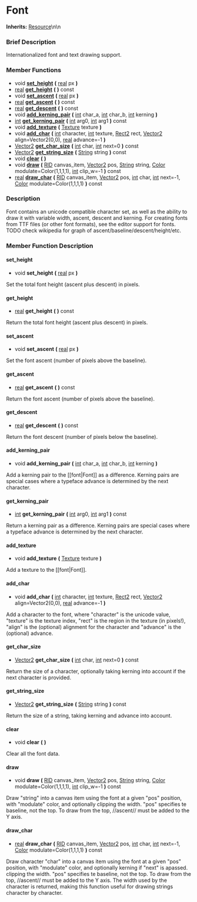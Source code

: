 #  Font  
**Inherits:** [Resource](class_resource)\\n\\n
###  Brief Description  
Internationalized font and text drawing support.

###  Member Functions 
  * void  **[set_height](#set_height)**  **(** [real](class_real) px  **)**
  * [real](class_real)  **[get_height](#get_height)**  **(** **)** const
  * void  **[set_ascent](#set_ascent)**  **(** [real](class_real) px  **)**
  * [real](class_real)  **[get_ascent](#get_ascent)**  **(** **)** const
  * [real](class_real)  **[get_descent](#get_descent)**  **(** **)** const
  * void  **[add_kerning_pair](#add_kerning_pair)**  **(** [int](class_int) char_a, [int](class_int) char_b, [int](class_int) kerning  **)**
  * [int](class_int)  **[get_kerning_pair](#get_kerning_pair)**  **(** [int](class_int) arg0, [int](class_int) arg1  **)** const
  * void  **[add_texture](#add_texture)**  **(** [Texture](class_texture) texture  **)**
  * void  **[add_char](#add_char)**  **(** [int](class_int) character, [int](class_int) texture, [Rect2](class_rect2) rect, [Vector2](class_vector2) align=Vector2(0,0), [real](class_real) advance=-1  **)**
  * [Vector2](class_vector2)  **[get_char_size](#get_char_size)**  **(** [int](class_int) char, [int](class_int) next=0  **)** const
  * [Vector2](class_vector2)  **[get_string_size](#get_string_size)**  **(** [String](class_string) string  **)** const
  * void  **[clear](#clear)**  **(** **)**
  * void  **[draw](#draw)**  **(** [RID](class_rid) canvas_item, [Vector2](class_vector2) pos, [String](class_string) string, [Color](class_color) modulate=Color(1,1,1,1), [int](class_int) clip_w=-1  **)** const
  * [real](class_real)  **[draw_char](#draw_char)**  **(** [RID](class_rid) canvas_item, [Vector2](class_vector2) pos, [int](class_int) char, [int](class_int) next=-1, [Color](class_color) modulate=Color(1,1,1,1)  **)** const

###  Description  
Font contains an unicode compatible character set, as well as the ability to draw it with variable width, ascent, descent and kerning. For creating fonts from TTF files (or other font formats), see the editor support for fonts. TODO check wikipedia for graph of ascent/baseline/descent/height/etc.

###  Member Function Description  

#### <a name="set_height">set_height</a>
  * void  **set_height**  **(** [real](class_real) px  **)**

Set the total font height (ascent plus descent) in pixels.

#### <a name="get_height">get_height</a>
  * [real](class_real)  **get_height**  **(** **)** const

Return the total font height (ascent plus descent) in pixels.

#### <a name="set_ascent">set_ascent</a>
  * void  **set_ascent**  **(** [real](class_real) px  **)**

Set the font ascent (number of pixels above the baseline).

#### <a name="get_ascent">get_ascent</a>
  * [real](class_real)  **get_ascent**  **(** **)** const

Return the font ascent (number of pixels above the baseline).

#### <a name="get_descent">get_descent</a>
  * [real](class_real)  **get_descent**  **(** **)** const

Return the font descent (number of pixels below the baseline).

#### <a name="add_kerning_pair">add_kerning_pair</a>
  * void  **add_kerning_pair**  **(** [int](class_int) char_a, [int](class_int) char_b, [int](class_int) kerning  **)**

Add a kerning pair to the [[font|Font]] as a difference. Kerning pairs are special cases where a typeface advance is determined by the next character.

#### <a name="get_kerning_pair">get_kerning_pair</a>
  * [int](class_int)  **get_kerning_pair**  **(** [int](class_int) arg0, [int](class_int) arg1  **)** const

Return a kerning pair as a difference. Kerning pairs are special cases where a typeface advance is determined by the next character.

#### <a name="add_texture">add_texture</a>
  * void  **add_texture**  **(** [Texture](class_texture) texture  **)**

Add a texture to the [[font|Font]].

#### <a name="add_char">add_char</a>
  * void  **add_char**  **(** [int](class_int) character, [int](class_int) texture, [Rect2](class_rect2) rect, [Vector2](class_vector2) align=Vector2(0,0), [real](class_real) advance=-1  **)**

Add a character to the font, where "character" is the unicode value, "texture" is the texture index, "rect" is the region in the texture (in pixels!), "align" is the (optional) alignment for the character and "advance" is the (optional) advance.

#### <a name="get_char_size">get_char_size</a>
  * [Vector2](class_vector2)  **get_char_size**  **(** [int](class_int) char, [int](class_int) next=0  **)** const

Return the size of a character, optionally taking kerning into account if the next character is provided.

#### <a name="get_string_size">get_string_size</a>
  * [Vector2](class_vector2)  **get_string_size**  **(** [String](class_string) string  **)** const

Return the size of a string, taking kerning and advance into account.

#### <a name="clear">clear</a>
  * void  **clear**  **(** **)**

Clear all the font data.

#### <a name="draw">draw</a>
  * void  **draw**  **(** [RID](class_rid) canvas_item, [Vector2](class_vector2) pos, [String](class_string) string, [Color](class_color) modulate=Color(1,1,1,1), [int](class_int) clip_w=-1  **)** const

Draw "string" into a canvas item using the font at a given "pos" position, with "modulate" color, and optionally clipping the width. "pos" specifies te baseline, not the top. To draw from the top, //ascent// must be added to the Y axis.

#### <a name="draw_char">draw_char</a>
  * [real](class_real)  **draw_char**  **(** [RID](class_rid) canvas_item, [Vector2](class_vector2) pos, [int](class_int) char, [int](class_int) next=-1, [Color](class_color) modulate=Color(1,1,1,1)  **)** const

Draw character "char" into a canvas item using the font at a given "pos" position, with "modulate" color, and optionally kerning if "next" is apassed. clipping the width. "pos" specifies te baseline, not the top. To draw from the top, //ascent// must be added to the Y axis. The width used by the character is returned, making this function useful for drawing strings character by character.
